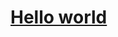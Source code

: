 <!DOCTYPE html>
<html lang="en">
<head>
<meta charset="UTE-8">
<meta name="viewport" content="width=device-width, initial-scale=1.0">
<title>Document</title>
</head>
<body>
<h1><a href = "https://google.com" >Hello world</a></h1>
</body>
</html>
